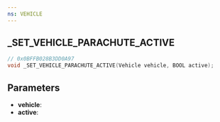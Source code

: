 ```yaml
---
ns: VEHICLE
---
```

## _SET_VEHICLE_PARACHUTE_ACTIVE

```c
// 0x0BFFB028B3DD0A97
void _SET_VEHICLE_PARACHUTE_ACTIVE(Vehicle vehicle, BOOL active);
```


## Parameters
* **vehicle**: 
* **active**: 

